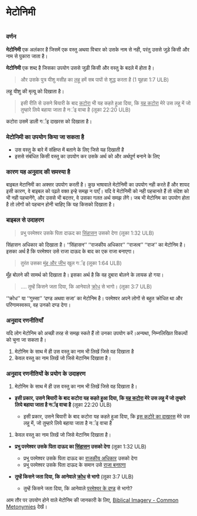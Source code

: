 # मेटोनिमी

 #

### वर्णन

**मेटोनिमी** एक अलंकार है जिसमें एक वस्तु अथवा विचार को उसके नाम से नही, परंतु उससे जुड़े किसी और नाम से पुकारा जाता है।

**मेटोनिमी** एक शब्द है जिसका उपयोग उससे जुड़ी किसी और वस्तु के बदले में होता है।

> और उसके पुत्र यीशु मसीह का <u>लहू</u> हमें सब पापों से शुद्ध करता है (1 यूहन्ना 1:7 ULB)

लहू यीशु की मृत्यू को दिखाता है।

>इसी रीति से उसने बियारी के बाद <u>कटोरा</u> भी यह कहते हुआ दिया, कि <u>यह कटोरा</u> मेरे उस लहू में जो तुम्हारे लिये बहाया जाता है नर्इ वाचा है (लूका 22:20 ULB)

कटोरा उसमें डाली गर्इ दाखरस को दिखाता है। 

### मेटोनिमी का उपयोग किया जा सकता है

* उस वस्तु के बारे में संक्षिप्त में बताने के लिए जिसे यह दिखाती है
* इससे संबंधित किसी वस्तु का उपयोग कर उसके अर्थ को और अर्थपूर्ण बनाने के लिए

### कारण यह अनुवाद की समस्या है

बाइबल मेटानिमी का अक्सर उपयोग करती है। कुछ भाषावाले मेटोनिमी का उपयोग नही करते हैं और शायद इसी कारण, वे बाइबल को पढ़ते वक्त इन्हे समझ न पाएँ। यदि वे मेटोनिमी को नही पहचानते हैं तो संदेश को भी नही पहचानेंगे, और उससे भी बदत्तर, वे उसका गलत अर्थ समझ लेंगे। जब भी मेटोनिम का उपयोग होता है तो लोगों को पहचान होनी चाहिए कि यह किसको दिखाता है।

### बाइबल से उदाहरण

>प्रभु परमेश्वर उसके पिता दाऊद का <u>सिंहासन</u> उसको देगा (लूका 1:32 ULB)

सिंहासन अधिकार को दिखाता है। ‘‘सिंहासन’’ ‘‘राजकीय अधिकार’’ ‘‘राजत्व’’ ‘‘राज’’ का मेटोनिम है। इसका अर्थ है कि परमेश्वर उसे राजा दाऊद के बाद का एक राजा बनाएगा।

>तुरंत उसका <u>मुंह और जीभ</u> खुल गर्इ (लूका 1:64 ULB)

मूँह बोलने की सामर्थ को दिखाता है। इसका अर्थ है कि वह दुबारा बोलने के लायक हो गया।

> .... तुम्हें किसने जता दिया, कि आनेवाले <u>क्रोध</u> से भागो। (लूका 3:7 ULB)

‘‘क्रोध’’ या ‘‘गुस्सा’’ ‘दण्ड अथवा सजा’ का मेटोनिम है। परमेश्वर अपने लोगों से बहुत क्रोधित था और परिणामस्वरूप, वह उनको दण्ड देगा।

### अनुवाद रणनीतियाँ

यदि लोग मेटोनिम को अच्छी तरह से समझ स्कते हैं तो उनका उपयोग करें।अन्यथा, निम्नलिखित विकल्पों को चुना जा सकता है।

1. मेटोनिम के साथ में ही उस वस्तु का नाम भी लिखें जिसे वह दिखाता है
1. केवल वस्तु का नाम लिखें जो जिसे मेटानिम दिखाता है।

### अनुवाद रणनीतियों के प्रयोग के उदाहरण

1. मेटोनिम के साथ में ही उस वस्तु का नाम भी लिखें जिसे वह दिखाता है।

* **इसी प्रकार, उसने बियारी के बाद कटोरा यह कहते हुआ दिया, कि <u>यह कटोरा</u> मेरे उस लहू में जो तुम्हारे लिये बहाया जाता है नर्इ वाचा है** (लूका 22:20 ULB)

	* इसी प्रकार, उसने बियारी के बाद कटोरा यह कहते हुआ दिया, कि <u>इस कटोरे का दाखरस</u> मेरे उस लहू में, जो तुम्हारे लिये बहाया जाता है नर्इ वाचा है

1. केवल वस्तु का नाम लिखें जो जिसे मेटानिम दिखाता है।

* **प्रभु परमेश्वर उसके पिता दाऊद का <u>सिंहासन</u> उसको देगा** (लूका 1:32 ULB)
	
	* प्रभु परमेश्वर उसके पिता दाऊद का <u>राजकीय अधिकार</u> उसको देगा
	* प्रभु परमेश्वर उसके पिता दाऊद के समान उसे <u>राजा बनाएगा</u>

* **तुम्हें किसने जता दिया, कि आनेवाले <u>क्रोध</u> से भागो** (लूका 3:7 ULB)
	
	* तुम्हें किसने जता दिया, कि आनेवाले <u>परमेश्वर के दण्ड</u> से भागो?

आम तौर पर उपयोग होने वाले मेटोनिम की जानकारी के लिए, [Biblical Imagery - Common Metonymies](../bita-part2/01.md) देखें।

